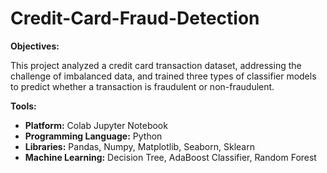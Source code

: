 # Credit-Card-Fraud-Detection

**Objectives:**

This project analyzed a credit card transaction dataset, addressing the challenge of imbalanced data, and trained three types of classifier models to predict whether a transaction is fraudulent or non-fraudulent.

**Tools:**

- **Platform:** Colab Jupyter Notebook
- **Programming Language:** Python
- **Libraries:** Pandas, Numpy, Matplotlib, Seaborn, Sklearn
- **Machine Learning:** Decision Tree, AdaBoost Classifier, Random Forest
